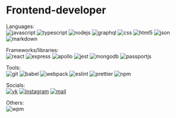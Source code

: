 # Frontend-developer
Languages:  
![javascript](https://img.shields.io/badge/-JavaScript-%23f6e01b?logo=javascript&logoColor=white)
![typescript](https://img.shields.io/badge/-TypeScript-%233279c9?logo=typescript&logoColor=white)
![nodejs](https://img.shields.io/badge/-Node.js-%23026e00?logo=node.js&logoColor=white)
![graphql](https://img.shields.io/badge/-GraphQL-%23df0598?logo=graphql&logoColor=white)
![css](https://img.shields.io/badge/-CSS-%238e9f1f?logo=css3&logoColor=white)
![html5](https://img.shields.io/badge/-HTML5-%23f16629?logo=html5&logoColor=white)
![json](https://img.shields.io/badge/-JSON-%234f4f4f?logo=json&logoColor=white)
![markdown](https://img.shields.io/badge/-Markdown-black?logo=markdown&logoColor=white)

Frameworks/libraries:  
![react](https://img.shields.io/badge/-React-%2361dafa?logo=react&logoColor=white)
![express](https://img.shields.io/badge/-Express-%23363636)
![apollo](https://img.shields.io/badge/-Apollo%20GraphQL-%233f20ba?logo=apollo-graphql&logoColor=white)
![jest](https://img.shields.io/badge/-Jest-%239b425d?logo=jest&logoColor=white)
![mongodb](https://img.shields.io/badge/-MondoDB-%2347a248?logo=mongodb&logoColor=white)
![passportjs](https://img.shields.io/badge/-Passport.js-%2333df78)

Tools:  
![git](https://img.shields.io/badge/-Git-black?logo=git&logoColor=white)
![babel](https://img.shields.io/badge/-Babel-%23fbde3b?logo=babel&logoColor=white)
![webpack](https://img.shields.io/badge/-Webpack-%232071b3?logo=webpack&logoColor=white)
![eslint](https://img.shields.io/badge/-ESLint-%234c32c3?logo=eslint&logoColor=white)
![prettier](https://img.shields.io/badge/-Prettier-black?logo=prettier&logoColor=white)
![npm](https://img.shields.io/badge/-NPM-%23ca3838?logo=npm&logoColor=white)

Socials:  
[![vk](https://img.shields.io/badge/-ykundin-blue?logo=vk&logoColor=white)](https://vk.com/ykundin)
[![instagram](https://img.shields.io/badge/-y.kundin-%23db2f75?logo=instagram&logoColor=white)](https://www.instagram.com/y.kundin/)
[![mail](https://img.shields.io/badge/-yury.kundin@yandex.ru-%23ffdb4d?logo=mail.ru&logoColor=white)](mailto:yury.kundin@yandex.ru)

Others:  
![wpm](https://img.shields.io/badge/60%20wpm-typing%20speed-green) 
